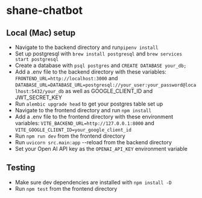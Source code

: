 # shane-chatbot

## Local (Mac) setup

- Navigate to the backend directory and run`pipenv install`
- Set up postgresql with `brew install postgresql` and `brew services start postgresql`
- Create a database with `psql postgres` and `CREATE DATABASE your_db;`
- Add a .env file to the backend directory with these variables: `FRONTEND_URL=http://localhost:3000` and `DATABASE_URL=DATABASE_URL=postgresql://your_user:your_password@localhost:5432/your_db` as well as GOOGLE_CLIENT_ID and JWT_SECRET_KEY
- Run `alembic upgrade head` to get your postgres table set up
- Navigate to the frontend directory and run `npm install`
- Add a .env file to the frontend directory with these environment variables: `VITE_BACKEND_URL=http://127.0.0.1:8000` and `VITE_GOOGLE_CLIENT_ID=your_google_client_id`
- Run `npm run dev` from the frontend directory
- Run `uvicorn src.main:app` --reload from the backend directory
- Set your Open AI API key as the `OPENAI_API_KEY` environment variable

## Testing

- Make sure dev dependencies are installed with `npm install -D`
- Run `npm test` from the frontend directory

